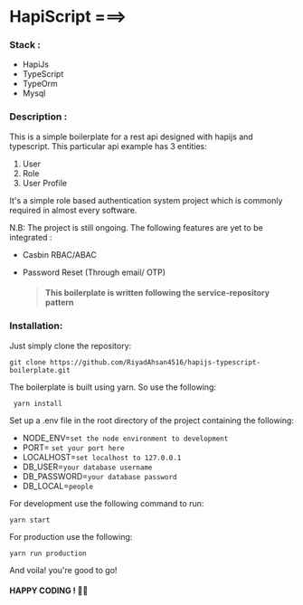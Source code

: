 # HapiScript ===>

### Stack :
* HapiJs
* TypeScript 
* TypeOrm 
* Mysql

### Description : 

This is a simple boilerplate for a rest api designed with hapijs and typescript. This particular api example has 3 entities:  
1. User
2. Role
3. User Profile

It's a simple role based authentication system project which is commonly required in almost every software.  

N.B: The project is still ongoing. The following features are yet to be integrated :
 * Casbin RBAC/ABAC
 * Password Reset (Through email/ OTP)  

    > #### This boilerplate is written following the service-repository pattern
 

### Installation:

Just simply clone the repository:

    git clone https://github.com/RiyadAhsan4516/hapijs-typescript-boilerplate.git

The boilerplate is built using yarn. So use the following:  

     yarn install

Set up a .env file in the root directory of the project containing the following:
   * NODE_ENV=``set the node environment to development``
   * PORT= ``set your port here``
   * LOCALHOST=``set localhost to 127.0.0.1``
   * DB_USER=``your database username``
   * DB_PASSWORD=``your database password``
   * DB_LOCAL=``people``

For development use the following command to run:
   
    yarn start

For production use the following:

    yarn run production

And voila! you're good to go!  

#### HAPPY CODING ! 👊👊

